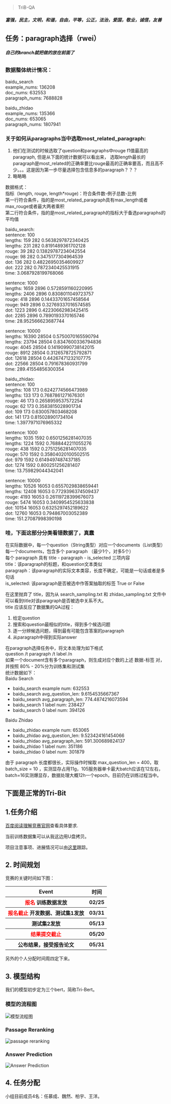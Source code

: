 > TriB-QA

###### **富强，民主，文明，和谐，自由，平等，公正，法治，爱国，敬业，诚信，友善**

## 任务：paragraph选择（rwei）
###### **自己的branch就把做的放在前面了**

### 数据整体统计情况：  
baidu_search  
example_nums: 136208  
doc_nums: 632553  
paragraph_nums: 7688828  
  
baidu_zhidao  
example_nums: 135366  
doc_nums: 653065  
paragraph_nums: 1807941  
  

### 关于如何从paragraphs当中选取most_related_paragraph:  
1. 他们在测试的时候选取了question和paragraphs中rouge f1值最高的paragraph, 但是从下面的统计数据可以看出来， 选取length最长的paragraph是most_related的正确率要比rouge最高的正确率要高，而且高不少。。。这是因为第一步尽量选择包含信息多的paragraph？？？  
2. 略略略  

  
数据格式：  
指标（length, rouge, length*rouge)：符合条件数-例子总数-比例  
第一行符合条件，指的是most_related_paragraph具有max_length或者max_rouge或者最大两者乘积  
第二行符合条件，指的是most_related_paragraph的指标大于备选paragraphs的平均值  

baidu_search:  
sentence: 100  
lengths:  159 282 0.5638297872340425  
lengths:  231 282 0.8191489361702128  
rouge:  39 282 0.13829787234042554  
rouge:  98 282 0.3475177304964539  
dot:  136 282 0.48226950354609927  
dot:  222 282 0.7872340425531915  
time:  3.0687928199768066  
  
sentence: 1000  
lengths:  1659 2896 0.5728591160220995  
lengths:  2406 2896 0.8308011049723757  
rouge:  418 2896 0.14433701657458564  
rouge:  949 2896 0.32769337016574585  
dot:  1223 2896 0.42230662983425415  
dot:  2285 2896 0.7890193370165746  
time:  28.952566623687744  
  
sentence: 10000  
lengths:  16390 28504 0.5750070165590794  
lengths:  23794 28504 0.8347600336794836  
rouge:  4045 28504 0.14190990738142015  
rouge:  8912 28504 0.3126578725792871  
dot:  12618 28504 0.44267471232107775  
dot:  22566 28504 0.791678360931799  
time:  289.41554856300354  

baidu_zhidao:  
sentence: 100  
lengths:  108 173 0.6242774566473989  
lengths:  133 173 0.7687861271676301  
rouge:  46 173 0.2658959537572254  
rouge:  62 173 0.3583815028901734  
dot:  109 173 0.630057803468208  
dot:  141 173 0.815028901734104  
time:  1.3977971076965332  
  
sentence: 1000  
lengths:  1035 1592 0.6501256281407035  
lengths:  1224 1592 0.7688442211055276  
rouge:  438 1592 0.2751256281407035  
rouge:  570 1592 0.35804020100502515  
dot:  979 1592 0.6149497487437185  
dot:  1274 1592 0.800251256281407  
time:  13.759829044342041  
  
sentence: 10000  
lengths:  10526 16053 0.6557029838659441  
lengths:  12408 16053 0.7729396374509437  
rouge:  4193 16053 0.26119728399676073  
rouge:  5474 16053 0.3409954525633838  
dot:  10154 16053 0.6325297452189622  
dot:  12760 16053 0.794867003052389  
time:  151.27087998390198  
  
### 哇，下面这部分分类看错数据了，真蠢
在实际数据中，每一个question（String类型）对应一个documents（List类型）  
每一个documents，包含多个 paragraph （最少1个，对多5个）  
每个 paragraph 具有 title - paragraph - is_selected 三项内容  
title：该paragraph的标题，和question文本类似  
paragraph：该paragraph的实际文本类容，长度不确定，可能是一句话或者是多句话  
is_selected: 该paragraph是否被选中作答案抽取的标签 True or False  

在这里抛弃了 title，因为从 search_sampling.txt 和 zhidao_sampling.txt 文件中可以看到title对该paragraph是否被选中关系不大。  
title 应该反应了数据集的QA过程：
1. 给定question
2. 搜索和question最相似的title，得到多个候选问题
3. 逐一分辨候选问题，得到最有可能包含答案的paragraph
4. 从paragraph中得到实际answer

在paragraph选择任务中，将文本处理为如下格式  
question /t paragraph /t label /n  
如果一个document含有多个paragraph，则生成对应个数的上述 数据-标签 对，并按照 80% - 20%分为训练集和测试集  
统计数据如下：  
Baidu Search
- baidu_search example num:  632553
- baidu_search avg_question_len:  9.6154535667367
- baidu_search avg_paragraph_len:  774.4874216073594
- baidu_search 1 label num:  238427
- baidu_search 0 label num:  394126

Baidu Zhidao
- baidu_zhidao example num:  653065
- baidu_zhidao avg_question_len:  9.523424161454066
- baidu_zhidao avg_paragraph_len:  591.300689824137
- baidu_zhidao 1 label num:  351186
- baidu_zhidao 0 label num:  301879

由于 paragraph 长度都很长，实际操作时候取 max_question_len = 400，取 batch_size = 10 ，实测显存占用11g，105服务器单卡最大batch应该在12左右，batch=16实测爆显存，数据处理大概12h一个epoch，目前仍在训练过程当中。
  
## 下面是正常的Tri-Bit  
## 1.任务介绍

[百度阅读理解竞赛官网](http://lic2019.ccf.org.cn/read)查看具体要求.  

当前训练数据集可以从我这边用U盘拷贝。

项目注意事项、进展情况可以由[这里](https://github.com/trib-plan/TriB-QA/projects/1)跟踪。

## 2. 时间规划

竞赛的关键时间如下图：
    <table>
        <tr>
            <th>Event</th>
            <th>时间</th>
        </tr>
        <tr>
            <th><font color=red>报名</font> 训练数据发放</th>
            <th>02/25</th>
        </tr>
        <tr>
            <th><font color=red>报名截止</font> 开发数据、测试集1发放</th>
            <th>03/31</th>
        </tr>
        <tr>
            <th>测试集2发放</th>
            <th>05/13</th>
        </tr>
        <tr>
            <th><font color=red>结果提交截止</font></th>
            <th>05/20</th>
        </tr>
        <tr>
            <th>公布结果，接受报告论文
            <th>05/31</th>
        </tr>
    </table>

另外的个人分配时间周四定下来。

## 3. 模型结构

我们的模型初步定为三个bert，简称Tri-Bert。

### 模型的流程图
![模型流程图](http://d.hiphotos.baidu.com/image/%70%69%63/item/aec379310a55b319b8172d674da98226cffc1731.jpg)
### Passage Reranking
![passage reranking](http://f.hiphotos.baidu.com/image/%70%69%63/item/96dda144ad34598277664b8002f431adcbef8430.jpg)
### Answer Prediction
![Answer Prediction](http://f.hiphotos.baidu.com/image/%70%69%63/item/0bd162d9f2d3572c6cbe35ce8413632762d0c340.jpg)

## 4. 任务分配

小组目前成员4名：任慕成、魏然、柏宇、王洋。  




